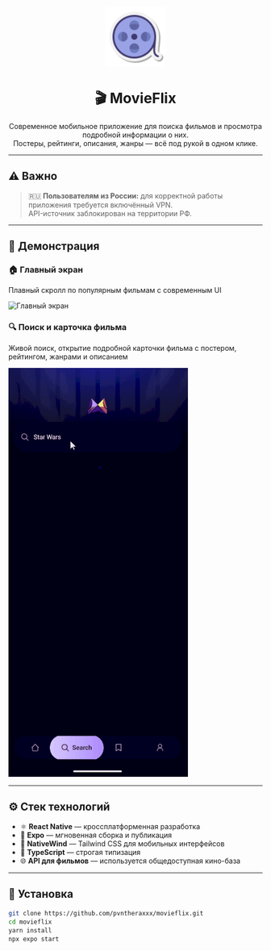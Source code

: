 <p align="center">
  <img src="./screenshots/logo.png" alt="MovieFlix logo" width="120" />
</p>

<h1 align="center">🎬 MovieFlix</h1>

<p align="center">
  Современное мобильное приложение для поиска фильмов и просмотра подробной информации о них.<br />
  Постеры, рейтинги, описания, жанры — всё под рукой в одном клике.
</p>

---

## ⚠️ Важно

> 🇷🇺 **Пользователям из России:** для корректной работы приложения требуется включённый VPN.  
> API-источник заблокирован на территории РФ.

---

## 📱 Демонстрация

### 🏠 Главный экран
Плавный скролл по популярным фильмам с современным UI

![Главный экран](./screenshots/home-scroll.gif)

### 🔍 Поиск и карточка фильма
Живой поиск, открытие подробной карточки фильма с постером, рейтингом, жанрами и описанием

![Поиск и детали](./screenshots/search-and-details.gif)

---

## ⚙️ Стек технологий

- ⚛ **React Native** — кроссплатформенная разработка
- 🚀 **Expo** — мгновенная сборка и публикация
- 🎨 **NativeWind** — Tailwind CSS для мобильных интерфейсов
- 🔡 **TypeScript** — строгая типизация
- 🌐 **API для фильмов** — используется общедоступная кино-база

---

## 🔧 Установка

```bash
git clone https://github.com/pvntheraxxx/movieflix.git
cd movieflix
yarn install
npx expo start
